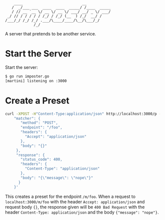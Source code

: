 ```
    ____                           __           
   /  _/___ ___  ____  ____  _____/ /____  _____
   / // __ `__ \/ __ \/ __ \/ ___/ __/ _ \/ ___/
 _/ // / / / / / /_/ / /_/ (__  ) /_/  __/ /    
/___/_/ /_/ /_/ .___/\____/____/\__/\___/_/     
             /_/                                
```

A server that pretends to be another service.


Start the Server
================

Start the server:

```bash
$ go run imposter.go
[martini] listening on :3000
```

Create a Preset
===============

```bash
curl -XPOST -H"Content-Type:application/json" http://localhost:3000/p -d'{
    "matcher": {
       "method": "POST",
       "endpoint": "/foo",
       "headers": {
         "Accept": "application/json"
       },
       "body": "{}"
     },
     "response": {
       "status_code": 400,
       "headers": {
         "Content-Type": "application/json"
       },
       "body": "{\"message\": \"nope\"}"
      }
    }'
```

This creates a preset for the endpoint `/m/foo`. When a request to `localhost:3000/m/foo` with the header `Accept: application/json` and request body `{}`, the response given will be `400 Bad Request` with the header `Content-Type: application/json` and the body `{"message": "nope"}`.

